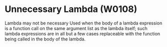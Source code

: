 # Unnecessary Lambda (W0108)

Lambda may not be necessary Used when the body of a lambda expression is
a function call on the same argument list as the lambda itself; such
lambda expressions are in all but a few cases replaceable with the
function being called in the body of the lambda.
